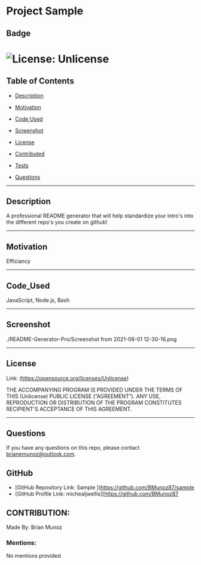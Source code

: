 # Project  Sample 
  
  ## Badge

  # ![License: Unlicense](https://img.shields.io/badge/license-Unlicense-brightgreen.svg)

  ## Table of Contents

  * [Description](#description)
  
  * [Motivation](#motivation)

  * [Code Used](#code_used)

  * [Screenshot](#screenshot)

  * [License](#license)

  * [Contributed](#contributed)

  * [Tests](#tests)

  * [Questions](#questions)

  ---

  ## Description

  A professional README generator that will help standardize your intro's into the different repo's you create on github!

  ---

  ## Motivation

  Efficiancy

  ---

  ## Code_Used

  JavaScript, Node.js, Bash

  ---

  ## Screenshot

  ./README-Generator-Pro/Screenshot from 2021-08-01 12-30-16.png

  ---

  ## License

  Link: (https://opensource.org/licenses/Unlicense)

  THE ACCOMPANYING PROGRAM IS PROVIDED UNDER THE TERMS OF THIS (Unlicense) PUBLIC LICENSE (“AGREEMENT”). ANY USE, REPRODUCTION OR DISTRIBUTION OF THE PROGRAM CONSTITUTES RECIPIENT'S ACCEPTANCE OF THIS AGREEMENT.

  ---

  ## Questions

  If you have any questions on this repo, please contact brianemunoz@outlook.com.

  ## GitHub

  * [GitHub Repository Link: Sample ](https://github.com/BMunoz87/sample
  * [GitHub Profile Link: michealjwellis](https://github.com/BMunoz87

  ## CONTRIBUTION:

  Made By: Brian Munoz

  ### Mentions: 

  No mentions provided
